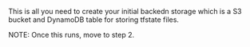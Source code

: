 This is all you need to create your initial backedn storage
which is a S3 bucket and DynamoDB table for storing tfstate files.

NOTE: Once this runs, move to step 2.